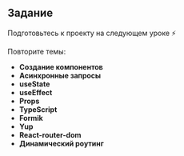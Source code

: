 ## Задание

Подготовьтесь к проекту на следующем уроке ⚡️

Повторите темы:

- **Создание компонентов**
- **Асинхронные запросы**
- **useState**
- **useEffect**
- **Props**
- **TypeScript**
- **Formik**
- **Yup**
- **React-router-dom**
- **Динамический роутинг**
